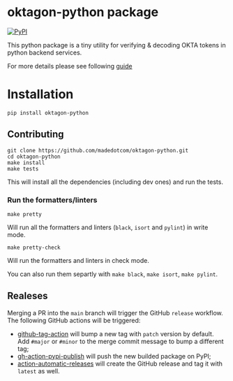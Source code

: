 # oktagon-python package

[![PyPI](https://img.shields.io/pypi/v/oktagon-python?logo=pypi&logoColor=white&style=for-the-badge)](https://pypi.org/project/oktagon-python/)

This python package is a tiny utility for verifying & decoding OKTA tokens in python backend services.

For more details please see following [guide](https://github.com/madedotcom/oktagon/docs/oktagon_integration.md)

# Installation

    pip install oktagon-python

## Contributing

    git clone https://github.com/madedotcom/oktagon-python.git
    cd oktagon-python
    make install
    make tests

This will install all the dependencies (including dev ones) and run the tests.

### Run the formatters/linters

    make pretty

Will run all the formatters and linters (`black`, `isort` and `pylint`) in write mode.

    make pretty-check

Will run the formatters and linters in check mode.

You can also run them separtly with `make black`, `make isort`, `make pylint`.

## Realeses

Merging a PR into the `main` branch will trigger the GitHub `release` workflow. \
The following GitHub actions will be triggered:

- [github-tag-action](https://github.com/anothrNick/github-tag-action) will bump a new tag with `patch` version by default. Add `#major` or `#minor` to the merge commit message to bump a different tag;
- [gh-action-pypi-publish](https://github.com/pypa/gh-action-pypi-publish) will push the new builded package on PyPI;
- [action-automatic-releases](https://github.com/marvinpinto/action-automatic-releases) will create the GitHub release and tag it with `latest` as well.
